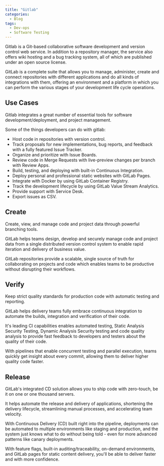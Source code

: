 ```yaml
---
title: "Gitlab"
categories:
  - Blog
tags:
  - Dev-ops
  - Software Testing
---
```


Gitlab is a Git-based collaborative software development and version control web service. In addition to a repository manager, the service also offers wiki hosting and a bug tracking system, all of which are published under an open source license. 

GitLab is a complete suite that allows you to manage, administer, create and connect repositories with different applications and do all kinds of integrations with them, offering an environment and a platform in which you can perform the various stages of your development life cycle operations. 

<h2>Use Cases</h2>
Gitlab integrates a great number of essential tools for software development/deployment, and project management.

Some of the things developers can do with gitlab:

<ul>

<li>Host code in repositories with version control.</li>
<li>Track proposals for new implementations, bug reports, and feedback with a fully featured Issue Tracker.</li>
<li>Organize and prioritize with Issue Boards.</li>
<li>Review code in Merge Requests with live-preview changes per branch with Review Apps.</li>
<li>Build, testing, and deploying with built-in Continuous Integration.</li>
<li>Deploy personal and professional static websites with GitLab Pages.</li>
<li>Integrate with Docker by using GitLab Container Registry.</li>
<li>Track the development lifecycle by using GitLab Value Stream Analytics.</li>
<li>Provide support with Service Desk.</li>
<li> Export issues as CSV. </li>
	
</ul>

<h2> Create</h2>

Create, view, and manage code and project data through powerful branching tools.

GitLab helps teams design, develop and securely manage code and project data from a single distributed version control system to enable rapid iteration and delivery of business value. 

GitLab repositories provide a scalable, single source of truth for collaborating on projects and code which enables teams to be productive without disrupting their workflows. 

<h2> Verify </h2>

Keep strict quality standards for production code with automatic testing and reporting.

GitLab helps delivery teams fully embrace continuous integration to automate the builds, integration and verification of their code.

It's leading CI capabilities enables automated testing, Static Analysis Security Testing, Dynamic Analysis Security testing and code quality analysis to provide fast feedback to developers and testers about the quality of their code. 
 
With pipelines that enable concurrent testing and parallel execution, teams quickly get insight about every commit, allowing them to deliver higher quality code faster. 


<h2> Release</h2>

GitLab's integrated CD solution allows you to ship code with zero-touch, be it on one or one thousand servers.

It helps automate the release and delivery of applications, shortening the delivery lifecycle, streamlining manual processes, and accelerating team velocity.

With Continuous Delivery (CD) built right into the pipeline, deployments can be automated to multiple environments like staging and production, and the system just knows what to do without being told - even for more advanced patterns like canary deployments. 

With feature flags, built-in auditing/traceability, on-demand environments, and GitLab pages for static content delivery, you'll be able to deliver faster and with more confidence. 